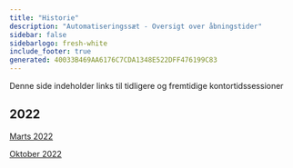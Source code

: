 ```yaml
---
title: "Historie"
description: "Automatiseringssæt - Oversigt over åbningstider"
sidebar: false
sidebarlogo: fresh-white
include_footer: true
generated: 40033B469AA6176C7CDA1348E522DFF476199C83
---
```


Denne side indeholder links til tidligere og fremtidige kontortidssessioner

## 2022

[Marts 2022](/da/office-hours/november-2022)

[Oktober 2022](/da/office-hours/october-2022)
